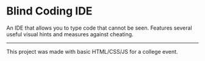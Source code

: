 # Blind Coding IDE

An IDE that allows you to type code that cannot be seen. Features several useful visual hints and measures against cheating. 

___

This project was made with basic HTML/CSS/JS for a college event. 
